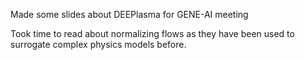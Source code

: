 Made some slides about DEEPlasma for GENE-AI meeting

Took time to read about normalizing flows as they have been used to surrogate complex physics models before.